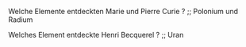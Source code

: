 Welche Elemente entdeckten Marie und Pierre Curie ? ;; Polonium und Radium
<!--SR:!2024-07-21,14,290-->
Welches Element entdeckte Henri Becquerel ? ;; Uran
<!--SR:!2024-09-10,51,310-->